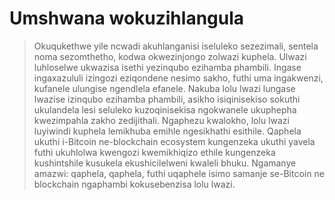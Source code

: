 # Umshwana wokuzihlangula
> Okuqukethwe yile ncwadi akuhlanganisi iseluleko sezezimali, sentela noma sezomthetho, kodwa okwezinjongo zolwazi kuphela. Ulwazi luhloselwe ukwazisa isethi yezinqubo ezihamba phambili. Ingase ingaxazululi izingozi eziqondene nesimo sakho, futhi uma ingakwenzi, kufanele ulungise ngendlela efanele. Nakuba lolu lwazi lungase lwazise izinqubo ezihamba phambili, asikho isiqinisekiso sokuthi ukulandela lesi seluleko kuzoqinisekisa ngokwanele ukuphepha kwezimpahla zakho zedijithali. Ngaphezu kwalokho, lolu lwazi luyiwindi kuphela lemikhuba emihle ngesikhathi esithile. Qaphela ukuthi i-Bitcoin ne-blockchain ecosystem kungenzeka ukuthi yavela futhi ukuhlolwa kwengozi kwemikhiqizo ethile kungenzeka kushintshile kusukela ekushicilelweni kwaleli bhuku. Ngamanye amazwi: qaphela, qaphela, futhi uqaphele isimo samanje se-Bitcoin ne blockchain ngaphambi kokusebenzisa lolu lwazi.
